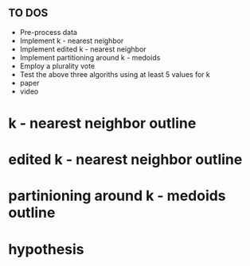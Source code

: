 ## TO DOS

* Pre-process data
* Implement k - nearest neighbor 
* Implement edited k - nearest neighbor 
* Implement partitioning around k - medoids
* Employ a plurality vote 
* Test the above three algoriths using at least 5 values for k 
* paper 
* video 


# k - nearest neighbor outline 

# edited k - nearest neighbor outline 

# partinioning around k - medoids outline 

# hypothesis 